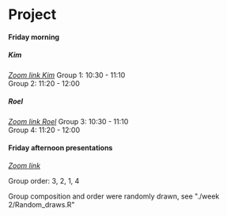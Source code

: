 # Project

#### Friday morning
##### Kim
[_Zoom link Kim_](https://uwmadison.zoom.us/j/98919116864)
Group 1: 10:30 - 11:10  
Group 2: 11:20 - 12:00

##### Roel
[_Zoom link Roel_](https://us04web.zoom.us/j/4253956239?pwd=eFQ0NmFqbnZlNHZRVG54NjVTdWRYUT09)
Group 3: 10:30 - 11:10  
Group 4: 11:20 - 12:00

#### Friday afternoon presentations
[_Zoom link_](https://uwmadison.zoom.us/j/95037786778)

Group order: 3, 2, 1, 4

Group composition and order were randomly drawn, see "./week 2/Random_draws.R"
